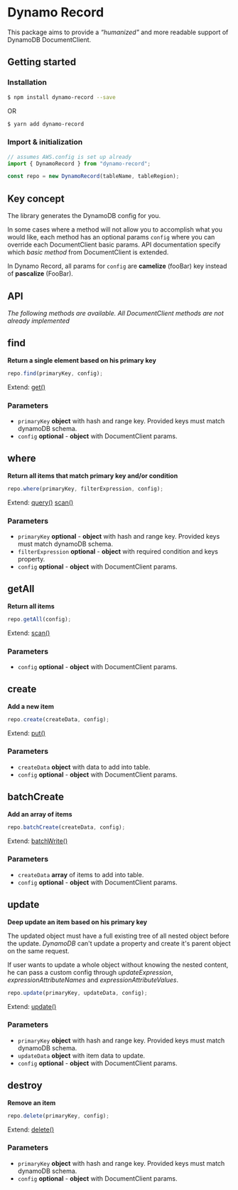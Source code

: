 # Dynamo Record

This package aims to provide a _“humanized"_ and more readable support of DynamoDB DocumentClient.

## Getting started

### Installation

```sh
$ npm install dynamo-record --save
```

OR

```sh
$ yarn add dynamo-record
```

### Import & initialization

```javascript
// assumes AWS.config is set up already
import { DynamoRecord } from "dynamo-record";

const repo = new DynamoRecord(tableName, tableRegion);
```

## Key concept

The library generates the DynamoDB config for you.

In some cases where a method will not allow you to accomplish what you would like, each method has an optional params `config` where you can override each DocumentClient basic params. API documentation specify which _basic method_ from DocumentClient is extended.

In Dynamo Record, all params for `config` are **camelize** (fooBar) key instead of **pascalize** (FooBar).

## API

_The following methods are available. All DocumentClient methods are not already implemented_

## find

**Return a single element based on his primary key**

```javascript
repo.find(primaryKey, config);
```

Extend: [get()](https://docs.aws.amazon.com/AWSJavaScriptSDK/latest/AWS/DynamoDB/DocumentClient.html#get-property)

### Parameters

- `primaryKey` **object** with hash and range key. Provided keys must match dynamoDB schema.
- `config` **optional** - **object** with DocumentClient params.

## where

**Return all items that match primary key and/or condition**

```javascript
repo.where(primaryKey, filterExpression, config);
```

Extend: [query()](https://docs.aws.amazon.com/AWSJavaScriptSDK/latest/AWS/DynamoDB/DocumentClient.html#query-property)
[scan()](https://docs.aws.amazon.com/AWSJavaScriptSDK/latest/AWS/DynamoDB/DocumentClient.html#query-property)

### Parameters

- `primaryKey` **optional** - **object** with hash and range key. Provided keys must match dynamoDB schema.
- `filterExpression` **optional** - **object** with required condition and keys property.
- `config` **optional** - **object** with DocumentClient params.

## getAll

**Return all items**

```javascript
repo.getAll(config);
```

Extend: [scan()](https://docs.aws.amazon.com/AWSJavaScriptSDK/latest/AWS/DynamoDB/DocumentClient.html#scan-property)

### Parameters

- `config` **optional** - **object** with DocumentClient params.

## create

**Add a new item**

```javascript
repo.create(createData, config);
```

Extend: [put()](https://docs.aws.amazon.com/AWSJavaScriptSDK/latest/AWS/DynamoDB/DocumentClient.html#put-property)

### Parameters

- `createData` **object** with data to add into table.
- `config` **optional** - **object** with DocumentClient params.

## batchCreate

**Add an array of items**

```javascript
repo.batchCreate(createData, config);
```

Extend: [batchWrite()](https://docs.aws.amazon.com/AWSJavaScriptSDK/latest/AWS/DynamoDB.html#batchWriteItem-property)

### Parameters

- `createData` **array** of items to add into table.
- `config` **optional** - **object** with DocumentClient params.

## update

**Deep update an item based on his primary key**

The updated object must have a full existing tree of all nested object before the update. _DynamoDB_ can't update a property and create it's parent object on the same request.

If user wants to update a whole object without knowing the nested content, he can pass a custom config through _updateExpression_, _expressionAttributeNames_ and _expressionAttributeValues_.

```javascript
repo.update(primaryKey, updateData, config);
```

Extend: [update()](https://docs.aws.amazon.com/AWSJavaScriptSDK/latest/AWS/DynamoDB/DocumentClient.html#update-property)

### Parameters

- `primaryKey` **object** with hash and range key. Provided keys must match dynamoDB schema.
- `updateData` **object** with item data to update.
- `config` **optional** - **object** with DocumentClient params.

## destroy

**Remove an item**

```javascript
repo.delete(primaryKey, config);
```

Extend: [delete()](https://docs.aws.amazon.com/AWSJavaScriptSDK/latest/AWS/DynamoDB/DocumentClient.html#delete-property)

### Parameters

- `primaryKey` **object** with hash and range key. Provided keys must match dynamoDB schema.
- `config` **optional** - **object** with DocumentClient params.
